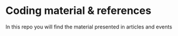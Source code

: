 # Coding material & references

In this repo you will find the material presented in articles and events
